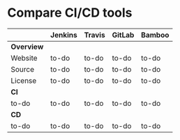 # Compare CI/CD tools

| | Jenkins | Travis | GitLab | Bamboo |
| --- | --- | --- | --- | --- |
| **Overview** |
| Website | to-do | to-do | to-do | to-do |
| Source | to-do | to-do | to-do | to-do |
| License | to-do | to-do | to-do | to-do |
| **CI** |
| to-do | to-do | to-do | to-do | to-do |
| **CD** |
| to-do | to-do | to-do | to-do | to-do |
